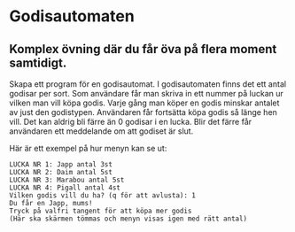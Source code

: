 # Godisautomaten

## Komplex övning där du får öva på flera moment samtidigt. 

Skapa ett program för en godisautomat. I godisautomaten finns det ett antal godisar per sort. Som användare får man skriva in ett nummer på luckan ur vilken man vill köpa godis. Varje gång man köper en godis minskar antalet av just den godistypen. Användaren får fortsätta köpa godis så länge hen vill. Det kan aldrig bli färre än 0 godisar i en lucka. Blir det färre får användaren ett meddelande om att godiset är slut.

Här är ett exempel på hur menyn kan se ut:
```
LUCKA NR 1: Japp antal 3st
LUCKA NR 2: Daim antal 5st
LUCKA NR 3: Marabou antal 5st
LUCKA NR 4: Pigall antal 4st
Vilken godis vill du ha? (q för att avlusta): 1
Du får en Japp, mums!
Tryck på valfri tangent för att köpa mer godis
(Här ska skärmen tömmas och menyn visas igen med rätt antal)
```
